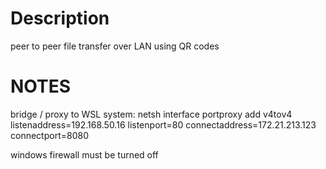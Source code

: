 # Description

peer to peer file transfer over LAN using QR codes


# NOTES
bridge / proxy to WSL system:
netsh interface portproxy add v4tov4 listenaddress=192.168.50.16 listenport=80 connectaddress=172.21.213.123 connectport=8080

windows firewall must be turned off
